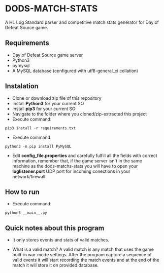 # DODS-MATCH-STATS
A HL Log Standard parser and competitive match stats generator for Day of Defeat Source game.

## Requirements
  - Day of Defeat Source game server
  - Python3
  - pymysql
  - A MySQL database (configured with utf8-general_ci collation) 

## Instalation
  - Clone or download zip file of this repository
  - Install **Python3** for your current SO
  - Install **pip3** for your current SO
  - Navigate to the folder where you cloned/zip-extracted this project
  - Execute command:
  ```
  pip3 install -r requirements.txt
  ```
  - Execute command: 
  ```
  python3 -m pip install PyMySQL
  ```
  - Edit **config_file.properties** and carefully fulfill all the fields with correct information, remember that, if the game server isn`t in the same machine as the dods-matchs-stats you will have to open your **loglistener.port** UDP port for incoming conections in your network/firewall
  
 ## How to run
   - Execute command:
   ```
   python3 __main__.py
   ```
    
 ## Quick notes about this program
   - It only stores events and stats of valid matches.
   
   - What is a valid match? A valid match is any match that uses the game built-in war-mode settings. After the program capture a sequence of valid events it will start recording the match events and at the end of the match it will store it on provided database.
